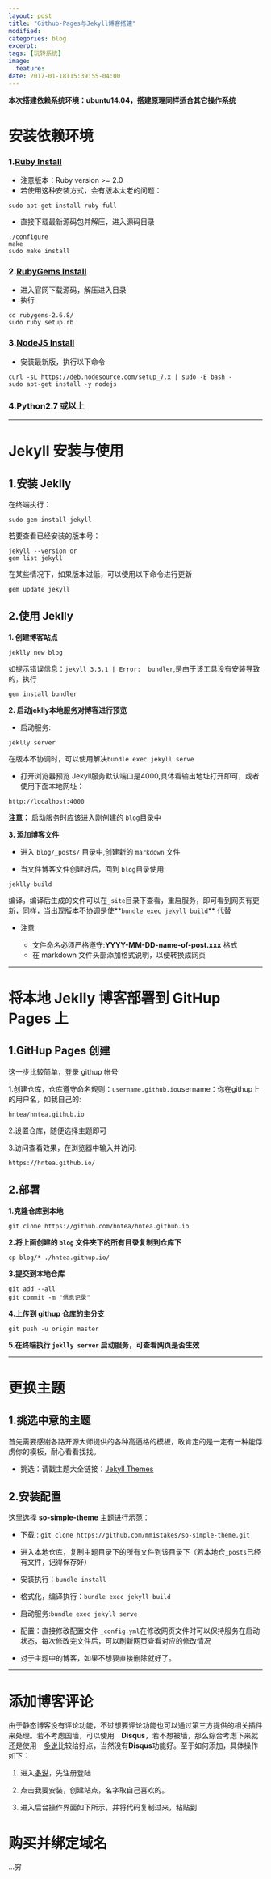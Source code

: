 ```yaml
---
layout: post
title: "Github-Pages与Jekyll博客搭建"
modified:
categories: blog
excerpt:
tags: [玩转系统]
image:
  feature:
date: 2017-01-18T15:39:55-04:00
---
```


**本次搭建依赖系统环境：ubuntu14.04，搭建原理同样适合其它操作系统**

# 安装依赖环境

### 1.[<u>Ruby Install</u>](https://www.ruby-lang.org/en/documentation/installation/#apt)

- 注意版本：Ruby version >= 2.0
- 若使用这种安装方式，会有版本太老的问题：


```
sudo apt-get install ruby-full
```

- 直接下载最新源码包并解压，进入源码目录


```
./configure
make
sudo make install
```

### 2.[<u>RubyGems Install</u>](https://rubygems.org/pages/download)

- 进入官网下载源码，解压进入目录
- 执行


```
cd rubygems-2.6.8/
sudo ruby setup.rb
```

### 3.[<u>NodeJS Install</u>](https://nodejs.org/en/download/package-manager/#debian-and-ubuntu-based-linux-distributions)

- 安装最新版，执行以下命令


```
curl -sL https://deb.nodesource.com/setup_7.x | sudo -E bash -
sudo apt-get install -y nodejs
```


### 4.Python2.7 或以上
---

#  Jekyll 安装与使用

## 1.安装 Jeklly

在终端执行：


```
sudo gem install jekyll
```

若要查看已经安装的版本号：


```
jekyll --version or
gem list jekyll
```

在某些情况下，如果版本过低，可以使用以下命令进行更新


```
gem update jekyll
```

## 2.使用 Jeklly

**1. 创建博客站点**


```
jeklly new blog
```

如提示错误信息：`jekyll 3.3.1 | Error:  bundler`,是由于该工具没有安装导致的，执行


```
gem install bundler
```

**2. 启动jeklly本地服务对博客进行预览**



- 启动服务:

```
jeklly server
```

在版本不协调时，可以使用解决`bundle exec jekyll serve`


- 打开浏览器预览 Jekyll服务默认端口是4000,具体看输出地址打开即可，或者使用下面本地网址：


```
http://localhost:4000
```


**注意：** 启动服务时应该进入刚创建的 `blog`目录中

**3. 添加博客文件**

- 进入 `blog/_posts/` 目录中,创建新的 `markdown` 文件

- 当文件博客文件创建好后，回到 `blog`目录使用:

```
jeklly build
```

编译，编译后生成的文件可以在`_site`目录下查看，重启服务，即可看到网页有更新，同样，当出现版本不协调是使**`bundle exec jekyll build`** 代替

- 注意

	-	文件命名必须严格遵守:**YYYY-MM-DD-name-of-post.xxx** 格式
	-	在 markdown 文件头部添加格式说明，以便转换成网页

---

# 将本地 Jeklly 博客部署到 GitHup Pages 上


## 1.GitHup Pages 创建

这一步比较简单，登录 githup 帐号

1.创建仓库，仓库遵守命名规则：`username.github.io`username：你在githup上的用户名，如我自己的:

```
hntea/hntea.github.io
```

2.设置仓库，随便选择主题即可


3.访问查看效果，在浏览器中输入并访问:
```
https://hntea.github.io/
```

## 2.部署

**1.克隆仓库到本地**

```
git clone https://github.com/hntea/hntea.github.io
```

**2.将上面创建的 `blog` 文件夹下的所有目录复制到仓库下**
```
cp blog/* ./hntea.githup.io/
```

**3.提交到本地仓库**

```
git add --all
git commit -m "信息记录"
```
**4.上传到 githup 仓库的主分支**

```
git push -u origin master
```
**5.在终端执行 `jeklly server` 启动服务，可查看网页是否生效**

---

# 更换主题
## 1.挑选中意的主题
首先需要感谢各路开源大师提供的各种高逼格的模板，敢肯定的是一定有一种能俘虏你的模板，耐心看看找找。

- 挑选：请戳主题大全链接：[<u>Jekyll Themes</u>](https://jekyllthemes.io/)

## 2.安装配置
  这里选择 **so-simple-theme** 主题进行示范：

- 下载 :
`git clone https://github.com/mmistakes/so-simple-theme.git`

- 进入本地仓库，复制主题目录下的所有文件到该目录下（若本地仓`_posts`已经有文件，记得保存好）

- 安装执行：`bundle install` 


- 格式化，编译执行：`bundle exec jekyll build`

- 启动服务:`bundle exec jekyll serve`

- 配置：直接修改配置文件 `_config.yml`在修改网页文件时可以保持服务在启动状态，每次修改完文件后，可以刷新网页查看对应的修改情况
    
- 对于主题中的博客，如果不想要直接删除就好了。


---

# 添加博客评论

由于静态博客没有评论功能，不过想要评论功能也可以通过第三方提供的相关插件来处理。若不考虑国墙，可以使用　**Disqus**，若不想被墙，那么综合考虑下来就还是使用　[多说](http://dev.duoshuo.com/docs)比较给好点，当然没有**Disqus**功能好。至于如何添加，具体操作如下：

1. 进入[多说](http://duoshuo.com/)，先注册登陆
　
2. 点击我要安装，创建站点，名字取自己喜欢的。

3. 进入后台操作界面如下所示，并将代码复制过来，粘贴到
# 购买并绑定域名

...穷
